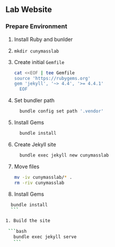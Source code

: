 ## Lab Website

### Prepare Environment

1. Install Ruby and bunlder

1. `mkdir cunymasslab`

1. Create initial `Gemfile`

   ```bash
   cat <<EOF | tee Gemfile
   source 'https://rubygems.org'
   gem 'jekyll', '~> 4.4', '>= 4.4.1'
	 EOF
   ```
1. Set bundler path

   ```bash
	 bundle config set path '.vendor'
	 ```
1. Install Gems

   ```bash
	 bundle install
	 ```
1. Create Jekyll site

   ```bash
	 bundle exec jekyll new cunymasslab
	 ```

1. Move files
  
	```bash
	mv -iv cunymasslab/* .
	rm -riv cunymasslab
	```

1. Install Gems

  ```bash
	bundle install
	```

1. Build the site

   ```bash
	 bundle exec jekyll serve
	 ```
